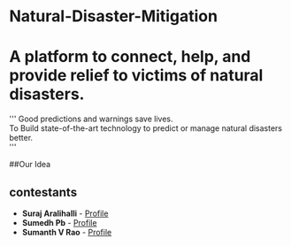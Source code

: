 # Natural-Disaster-Mitigation
A platform to connect, help, and provide relief to victims of natural disasters.
======
'''
Good predictions and warnings save lives.<br>
To Build state-of-the-art technology to predict or manage natural disasters better.<BR>
'''
  
##Our Idea



contestants
------
* **Suraj Aralihalli** - [Profile](https://github.com/SurajAralihalli)<br>
* **Sumedh Pb** - [Profile](https://github.com/sumedhpb)<br>
* **Sumanth V Rao** - [Profile](https://github.com/sumanthvrao)<br>

